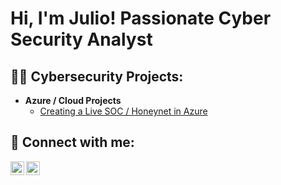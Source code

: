 <h1>Hi, I'm Julio! Passionate Cyber Security Analyst
<h2>👨‍💻 Cybersecurity Projects:</h2>

- <b>Azure / Cloud Projects</b>
  - [Creating a Live SOC / Honeynet in Azure](https://github.com/JulioV201/Azure-SOC)



<h2> 🤳 Connect with me:</h2> 

[<img align="left" alt="JoshMadakor | Twitter" width="22px" src="https://cdn.jsdelivr.net/npm/simple-icons@v3/icons/twitter.svg" />][twitter]
[<img align="left" alt="JoshMadakor | LinkedIn" width="22px" src="https://cdn.jsdelivr.net/npm/simple-icons@v3/icons/linkedin.svg" />][linkedin]

[twitter]: https://x.com/JulioVi15690759
[linkedin]: https://www.linkedin.com/in/julio-villegas-b2485a89


